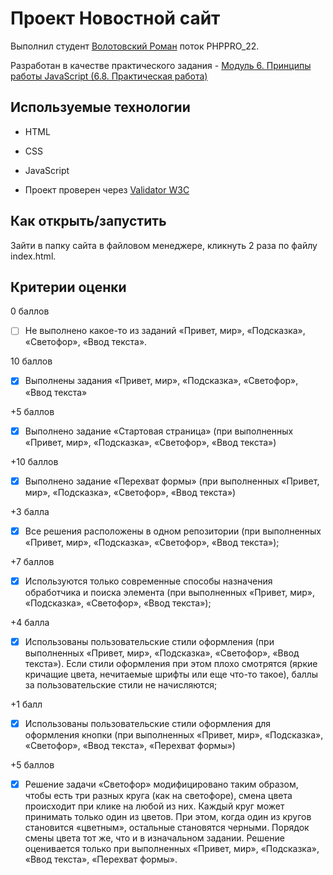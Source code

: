 # Проект Новостной сайт
Выполнил студент [Волотовский Роман](https://github.com/Volotovskii/task_5_11.git) поток PHPPRO_22.

Разработан в качестве практического задания - <a href = "https://apps.skillfactory.ru/learning/course/course-v1:SkillFactory+PHPPRO+2022/block-v1:SkillFactory+PHPPRO+2022+type@sequential+block@d8c551a96c3a48c2ab10e4ffe724abbf/block-v1:SkillFactory+PHPPRO+2022+type@vertical+block@c1b3a30374fe42f7957048847a3090c8"> Модуль 6. Принципы работы JavaScript (6.8. Практическая работа) </a>

## Используемые технологии

* HTML

* CSS 

* JavaScript

* Проект проверен через <a href="https://validator.w3.org/#validate_by_upload" target="_blank">Validator W3C</a>

## Как открыть/запустить

Зайти в папку сайта в файловом менеджере, кликнуть 2 раза по файлу index.html.

## Критерии оценки

0 баллов

- [ ] Не выполнено какое-то из заданий «Привет, мир»,  «Подсказка», «Светофор», «Ввод текста».

10 баллов

- [X] Выполнены задания «Привет, мир», «Подсказка», «Светофор», «Ввод текста»

+5 баллов

- [X] Выполнено задание «Стартовая страница» (при выполненных «Привет, мир», «Подсказка», «Светофор», «Ввод текста»)


+10 баллов

- [X] Выполнено задание «Перехват формы» (при выполненных «Привет, мир», «Подсказка», «Светофор», «Ввод текста»)

+3 балла  

- [X] Все решения расположены в одном репозитории (при выполненных «Привет, мир», «Подсказка», «Светофор», «Ввод текста»);

+7 баллов 

- [X] Используются только современные способы назначения обработчика и поиска элемента (при выполненных «Привет, мир», «Подсказка», «Светофор», «Ввод текста»);

+4 балла 

- [X] Использованы пользовательские стили оформления (при выполненных «Привет, мир», «Подсказка», «Светофор», «Ввод текста»). Если стили оформления при этом плохо смотрятся (яркие кричащие цвета, нечитаемые шрифты или еще что-то такое), баллы за пользовательские стили не начисляются;

+1 балл 

- [X] Использованы пользовательские стили оформления для оформления кнопки (при выполненных «Привет, мир», «Подсказка», «Светофор», «Ввод текста»,  «Перехват формы»)

+5 баллов 

- [X] Решение задачи «Светофор» модифицировано таким образом, чтобы есть три разных круга (как на светофоре), смена цвета происходит при клике на любой из них. Каждый круг может принимать только один из цветов.
При этом, когда один из кругов становится «цветным», остальные становятся черными. Порядок смены цвета тот же, что и в изначальном задании.
Решение оценивается только при выполненных «Привет, мир», «Подсказка», «Ввод текста»,  «Перехват формы».
